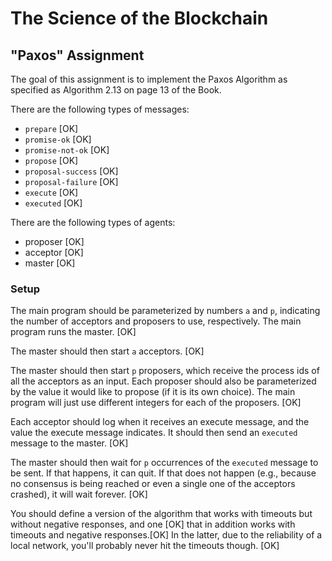 # The Science of the Blockchain

## "Paxos" Assignment

The goal of this assignment is to implement the Paxos Algorithm
as specified as Algorithm 2.13 on page 13 of the Book.

There are the following types of messages:

- `prepare`             [OK]
- `promise-ok`          [OK]
- `promise-not-ok`      [OK]
- `propose`             [OK]
- `proposal-success`    [OK]
- `proposal-failure`    [OK]
- `execute`             [OK]
- `executed`            [OK]

There are the following types of agents:
- proposer  [OK]
- acceptor  [OK]
- master    [OK]

### Setup

The main program should be parameterized by numbers `a`
and `p`, indicating the number of acceptors and proposers
to use, respectively. The main program runs the master.     [OK]

The master should then start `a` acceptors.                 [OK]

The master should then start `p` proposers, which receive the process ids of
all the acceptors as an input. Each proposer should also be parameterized by
the value it would like to propose (if it is its own choice).  The main program
will just use different integers for each of the proposers. [OK]

Each acceptor should log when it receives an execute
message, and the value the execute message indicates.
It should then send an `executed` message to the master.    [OK]

The master should then wait for `p` occurrences of the
`executed` message to be sent. If that happens, it can
quit. If that does not happen (e.g., because no consensus
is being reached or even a single one of the acceptors
crashed), it will wait forever.                             [OK]

You should define a version of the algorithm that works
with timeouts but without negative responses, and one       [OK]
that in addition works with timeouts and negative responses.[OK]
In the latter, due to the reliability of a local network,
you'll probably never hit the timeouts though.              [OK]